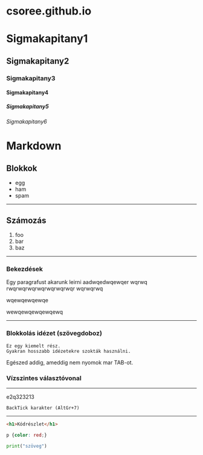 # csoree.github.io
# Sigmakapitany1
## Sigmakapitany2
### Sigmakapitany3
#### Sigmakapitany4
##### Sigmakapitany5
###### Sigmakapitany6


# Markdown

## Blokkok

- egg
- ham
- spam

---

## Számozás

1. foo
1. bar
1. baz

---

### Bekezdések

Egy paragrafust akarunk leirni
aadwqedwqewqer
wqrwq
rwqrwqrwqrwqrwqrwqrwqr
wqrwqrwq

wqewqewqewqe

wewqewqewqewqewq

---

### Blokkolás idézet (szövegdoboz)
    Ez egy kiemelt rész.
    Gyakran hosszabb idézetekre szokták használni.
Egészed addig, ameddig  nem nyomok mar TAB-ot.


### Vízszintes választóvonal

---
e2q323213

    BackTick karakter (AltGr+7)

--- 
``` html
<h1>Kódrészlet</h1>
```
``` css
p {color: red;}
```
``` python
print("szöveg")
